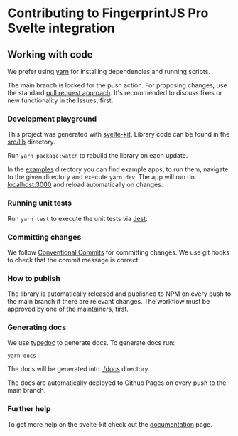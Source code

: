 # Contributing to FingerprintJS Pro Svelte integration

## Working with code

We prefer using [yarn](https://yarnpkg.com/) for installing dependencies and running scripts.

The main branch is locked for the push action. For proposing changes, use the standard [pull request approach](https://docs.github.com/en/pull-requests/collaborating-with-pull-requests/proposing-changes-to-your-work-with-pull-requests/creating-a-pull-request). It's recommended to discuss fixes or new functionality in the Issues, first.

### Development playground

This project was generated with [svelte-kit](https://kit.svelte.dev/).
Library code can be found in the [src/lib](./src/lib) directory.

Run `yarn package:watch` to rebuild the library on each update.

In the [examples](./examples) directory you can find example apps, to run them, navigate to the given directory and execute `yarn dev`. The app will run on [localhost:3000](http://localhost:3000) and reload automatically on changes.

### Running unit tests

Run `yarn test` to execute the unit tests via [Jest](https://jestjs.io/).

### Committing changes

We follow [Conventional Commits](https://conventionalcommits.org/) for committing changes. We use git hooks to check that the commit message is correct.

### How to publish

The library is automatically released and published to NPM on every push to the main branch if there are relevant changes. The workflow must be approved by one of the maintainers, first.

### Generating docs

We use [typedoc](https://typedoc.org/) to generate docs. To generate docs run:
```shell
yarn docs
```
The docs will be generated into [./docs](./docs) directory.

The docs are automatically deployed to Github Pages on every push to the main branch.

### Further help

To get more help on the svelte-kit check out the [documentation](https://kit.svelte.dev/docs/introduction) page.
